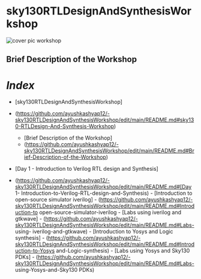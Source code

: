# sky130RTLDesignAndSynthesisWorkshop

![cover pic workshop](https://user-images.githubusercontent.com/92054999/165627050-83ec81a3-5055-491c-9107-2d96e40508db.PNG)
## Brief Description of the Workshop


# *Index*
- [sky130RTLDesignAndSynthesisWorkshop]
- (https://github.com/ayushkashyap12/-sky130RTLDesignAndSynthesisWorkshop/edit/main/README.md#sky130-RTLDesign-And-Synthesis-Workshop)
    - [Brief Description of the Workshop]
    - (https://github.com/ayushkashyap12/-sky130RTLDesignAndSynthesisWorkshop/edit/main/README.md#Brief-Description-of-the-Workshop)

- [Day 1 - Introduction to Verilog RTL design and Synthesis]
- (https://github.com/ayushkashyap12/-sky130RTLDesignAndSynthesisWorkshop/edit/main/README.md#[Day 1- Introduction-to-Verilog-RTL-design-and-Synthesis)
       - [Introduction to open-source simulator iverilog]
       - (https://github.com/ayushkashyap12/-sky130RTLDesignAndSynthesisWorkshop/edit/main/README.md#Introduction-to open-source-simulator-iverilog
       - [Labs using iverilog and gtkwave]
       - (https://github.com/ayushkashyap12/-sky130RTLDesignAndSynthesisWorkshop/edit/main/README.md#Labs- using- iverilog-and-gtkwave)
       - [Introduction to Yosys and Logic synthesis]
       - (https://github.com/ayushkashyap12/-sky130RTLDesignAndSynthesisWorkshop/edit/main/README.md#Introduction-to-Yosys and-Logic-synthesis)
       - [Labs using Yosys and Sky130 PDKs]
       - (https://github.com/ayushkashyap12/-sky130RTLDesignAndSynthesisWorkshop/edit/main/README.md#Labs- using-Yosys-and-Sky130 PDKs)
